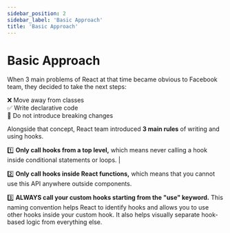 ```yaml
---
sidebar_position: 2
sidebar_label: 'Basic Approach'
title: 'Basic Approach'
---
```


# Basic Approach

When 3 main problems of React at that time became obvious to Facebook team, they decided to take the next steps:

❌ Move away from classes  
✅ Write declarative code  
🌊 Do not introduce breaking changes  

Alongside that concept, React team introduced **3 main rules** of writing and using hooks.

1️⃣ **Only call hooks from a top level,** which means never calling a hook inside conditional statements or loops.
|

2️⃣ **Only call hooks inside React functions,** which means that you cannot use this API anywhere outside components.


3️⃣ **ALWAYS call your custom hooks starting from the "use" keyword.** This naming convention helps React to identify hooks and allows you to use other hooks inside your custom hook. It also helps visually separate hook-based logic from everything else.
